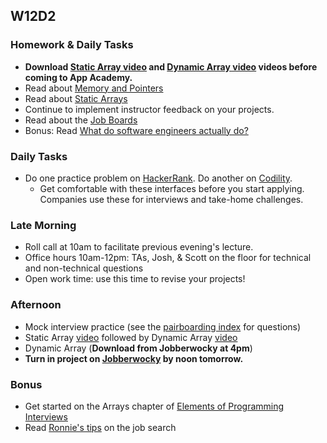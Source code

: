 ## W12D2
### Homework & Daily Tasks
* **Download [Static Array video][static-arrays] and [Dynamic Array video][dynamic-arrays] videos before coming to App Academy.**
* Read about [Memory and Pointers][memory-pointers-readings]
* Read about [Static Arrays][static-dynamic-array-readings]
* Continue to implement instructor feedback on your projects.
* Read about the [Job Boards][job-boards]
* Bonus: Read [What do software engineers actually do?][what-software-engineers-do]

### Daily Tasks
* Do one practice problem on [HackerRank][HackerRank]. Do another on [Codility][codility].
  * Get comfortable with these interfaces before you start applying. Companies use these for interviews and take-home challenges.

### Late Morning
* Roll call at 10am to facilitate previous evening's lecture.
* Office hours 10am-12pm: TAs, Josh, & Scott on the floor for technical and non-technical questions
* Open work time: use this time to revise your projects!

### Afternoon

* Mock interview practice (see the [pairboarding index][pair-boarding-index] for questions)
* Static Array [video][static-arrays] followed by Dynamic Array [video][dynamic-arrays]
* Dynamic Array (**Download from Jobberwocky at 4pm**)
* **Turn in project on [Jobberwocky][Jobberwocky] by noon tomorrow.**


### Bonus

* Get started on the Arrays chapter of [Elements of Programming Interviews][elements-book]
* Read [Ronnie's tips][ronnie-tips] on the job search

<!-- Internal Resources -->
[Jobberwocky]: http://progress.appacademy.io/jobberwocky
[calendar]: https://calendar.google.com/calendar/embed?src=appacademy.io_r61pl5c3vl1vatl28hquvhtf4o%40group.calendar.google.com&ctz=America/Los_Angeles
[pair-boarding-index]: ../technical-skills/whiteboarding/index.md#index

<!-- Applying & Networking -->
[ronnie-tips]: https://gist.github.com/ronnieftw/7907630469242f0999ea
[job-boards]: ../applying/job-boards.md

<!-- Technical Interview Resources -->
[elements-book]: http://elementsofprogramminginterviews.com/
[HackerRank]: https://www.hackerrank.com/
[codility]: https://codility.com/

<!-- Algorithms Projects & Lectures -->
[array-lecture]: https://vimeo.com/175717721


<!-- Algorithms Readings & Projects -->
[big-o-readings]: https://github.com/appacademy/job-search-curriculum/tree/master/SF/algorithms/w11d1
[memory-pointers-readings]:https://github.com/appacademy/job-search-curriculum/tree/master/SF/algorithms/w11d2
[dynamic-array-readings]: https://github.com/appacademy/job-search-curriculum/blob/master/SF/algorithms/w11d3/dynamic-array.md
[static-dynamic-array-readings]: https://github.com/appacademy/job-search-curriculum/blob/master/SF/algorithms/w11d2/static-array.md
[static-arrays]: https://vimeo.com/202107013
[dynamic-arrays]: https://vimeo.com/202125903


<!-- Misc -->
[what-software-engineers-do]: ../technical-skills/engineering-culture/what-do-software-engineers-do.md
